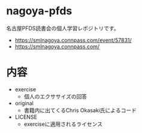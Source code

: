 # nagoya-pfds

名古屋PFDS読書会の個人学習レポジトリです。
- https://smlnagoya.connpass.com/event/57831/
- https://smlnagoya.connpass.com/

# 内容

- exercise
    - 個人のエクササイズの回答
- original
    - 書籍内に出てくるChris Okasaki氏によるコード
- LICENSE
    - exerciseに適用されるライセンス
